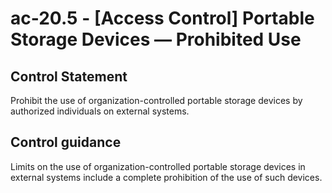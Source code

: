 # ac-20.5 - \[Access Control\] Portable Storage Devices — Prohibited Use

## Control Statement

Prohibit the use of organization-controlled portable storage devices by authorized individuals on external systems.

## Control guidance

Limits on the use of organization-controlled portable storage devices in external systems include a complete prohibition of the use of such devices.
